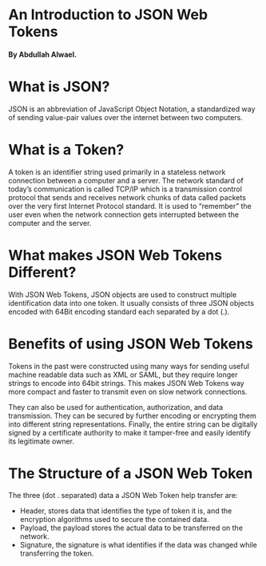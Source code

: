 # An Introduction to JSON Web Tokens

#### By Abdullah Alwael.

# What is JSON?
JSON is an abbreviation of JavaScript Object Notation, a standardized way of sending value-pair values over the internet between two computers. 

# What is a Token?
A token is an identifier string used primarily in a stateless network connection between a computer and a server. The network standard of today’s communication is called TCP/IP which is a transmission control protocol that sends and receives network chunks of data called packets over the very first Internet Protocol standard. It is used to “remember” the user even when the network connection gets interrupted between the computer and the server.

# What makes JSON Web Tokens Different?
With JSON Web Tokens, JSON objects are used to construct multiple identification data into one token. It usually consists of three JSON objects encoded with 64Bit encoding standard each separated by a dot (.).

# Benefits of using JSON Web Tokens
Tokens in the past were constructed using many ways for sending useful machine readable data such as XML or SAML, but they require longer strings to encode into 64bit strings. This makes JSON Web Tokens way more compact and faster to transmit even on slow network connections. 

They can also be used for authentication, authorization, and data transmission. They can be secured by further encoding or encrypting them into different string representations. Finally, the entire string can be digitally signed by a certificate authority to make it tamper-free and easily identify its legitimate owner.

# The Structure of a JSON Web Token
The three (dot . separated) data a JSON Web Token help transfer are:

  - Header, stores data that identifies the type of token it is, and the encryption algorithms used to secure the contained data.
  - Payload, the payload stores the actual data to be transferred on the network.
  - Signature, the signature is what identifies if the data was changed while transferring the token.
